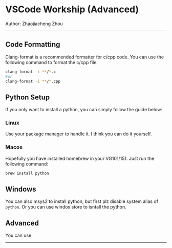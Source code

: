 # VSCode Workship (Advanced)

Author: Zhaojiacheng Zhou

---

## Code Formatting

Clang-format is a recommended formatter for c/cpp code. You can use the following command to format the c/cpp file.

```bash
clang-format -i **/*.c
#or
clang-format -i **/*.cpp
```


## Python Setup

If you only want to install a python, you can simply follow the guide below:

### Linux

Use your package manager to handle it. I think you can do it yourself.

### Macos

Hopefully you have installed homebrew in your VG101/151. Just run the following command:

```zsh
brew install python
```

## Windows

You can also msys2 to install python, but first plz disable system alias of `python`. Or you can use windos store to isntall the python.

## Advanced

You can use 

---

## 

